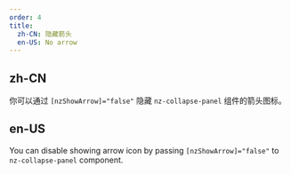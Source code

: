 ```yaml
---
order: 4
title:
  zh-CN: 隐藏箭头
  en-US: No arrow
---
```


## zh-CN

你可以通过 `[nzShowArrow]="false"` 隐藏 `nz-collapse-panel` 组件的箭头图标。

## en-US

You can disable showing arrow icon by passing `[nzShowArrow]="false"` to `nz-collapse-panel` component.
